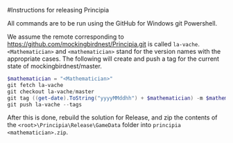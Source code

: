 #Instructions for releasing Principia

All commands are to be run using the GitHub for Windows git Powershell.

We assume the remote corresponding to https://github.com/mockingbirdnest/Principia.git
is called `la-vache`.  `<Mathematician>` and `<mathematician>` stand for the version
names with the appropriate cases.
The following will create and push a tag for the current state of mockingbirdnest/master.
```powershell
$mathematician = "<Mathematician>"
git fetch la-vache
git checkout la-vache/master
git tag ((get-date).ToString("yyyyMMddhh") + $mathematician) -m $mathematician
git push la-vache --tags
```
After this is done, rebuild the solution for Release, and zip the contents of the
`<root>\Principia\Release\GameData` folder into `principia <mathematician>.zip`.
